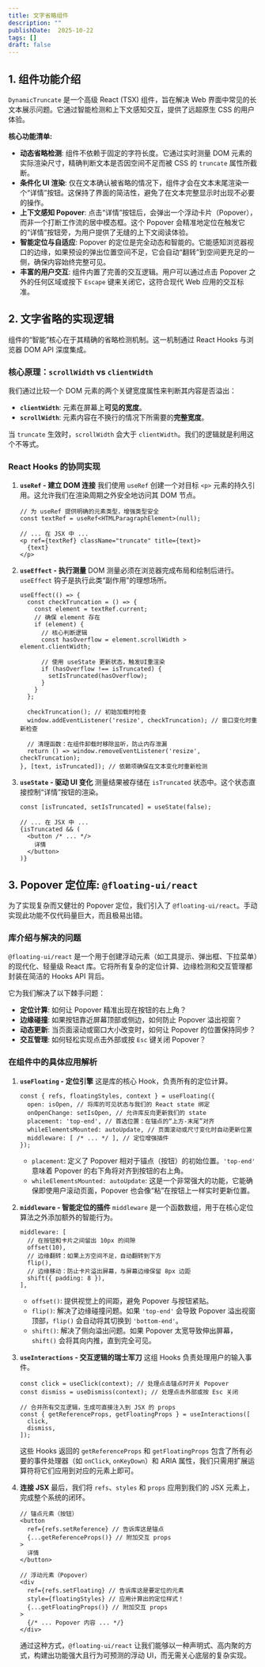 ```yaml
---
title: 文字省略组件
description: ""
publishDate:  2025-10-22
tags: []
draft: false
---
```




## 1. 组件功能介绍

`DynamicTruncate` 是一个高级 React (TSX) 组件，旨在解决 Web 界面中常见的长文本展示问题。它通过智能检测和上下文感知交互，提供了远超原生 CSS 的用户体验。

**核心功能清单:**

*   **动态省略检测**: 组件不依赖于固定的字符长度。它通过实时测量 DOM 元素的实际渲染尺寸，精确判断文本是否因空间不足而被 CSS 的 `truncate` 属性所截断。
*   **条件化 UI 渲染**: 仅在文本确认被省略的情况下，组件才会在文本末尾渲染一个“详情”按钮。这保持了界面的简洁性，避免了在文本完整显示时出现不必要的操作。
*   **上下文感知 Popover**: 点击“详情”按钮后，会弹出一个浮动卡片（Popover），而非一个打断工作流的居中模态框。这个 Popover 会精准地定位在触发它的“详情”按钮旁，为用户提供了无缝的上下文阅读体验。
*   **智能定位与自适应**: Popover 的定位是完全动态和智能的。它能感知浏览器视口的边缘，如果预设的弹出位置空间不足，它会自动“翻转”到空间更充足的一侧，确保内容始终完整可见。
*   **丰富的用户交互**: 组件内置了完善的交互逻辑。用户可以通过点击 Popover 之外的任何区域或按下 `Escape` 键来关闭它，这符合现代 Web 应用的交互标准。

## 2. 文字省略的实现逻辑

组件的“智能”核心在于其精确的省略检测机制。这一机制通过 React Hooks 与浏览器 DOM API 深度集成。

### 核心原理：`scrollWidth` vs `clientWidth`

我们通过比较一个 DOM 元素的两个关键宽度属性来判断其内容是否溢出：
*   **`clientWidth`**: 元素在屏幕上**可见的宽度**。
*   **`scrollWidth`**: 元素内容在不换行的情况下所需要的**完整宽度**。

当 `truncate` 生效时，`scrollWidth` 会大于 `clientWidth`。我们的逻辑就是利用这个不等式。

### React Hooks 的协同实现

1.  **`useRef` - 建立 DOM 连接**
    我们使用 `useRef` 创建一个对目标 `<p>` 元素的持久引用。这允许我们在渲染周期之外安全地访问其 DOM 节点。

    ```tsx
    // 为 useRef 提供明确的元素类型，增强类型安全
    const textRef = useRef<HTMLParagraphElement>(null);
    
    // ... 在 JSX 中 ...
    <p ref={textRef} className="truncate" title={text}>
      {text}
    </p>
    ```

2.  **`useEffect` - 执行测量**
    DOM 测量必须在浏览器完成布局和绘制后进行。`useEffect` 钩子是执行此类“副作用”的理想场所。

    ```tsx
    useEffect(() => {
      const checkTruncation = () => {
        const element = textRef.current;
        // 确保 element 存在
        if (element) {
          // 核心判断逻辑
          const hasOverflow = element.scrollWidth > element.clientWidth;
          
          // 使用 useState 更新状态，触发UI重渲染
          if (hasOverflow !== isTruncated) {
            setIsTruncated(hasOverflow);
          }
        }
      };

      checkTruncation(); // 初始加载时检查
      window.addEventListener('resize', checkTruncation); // 窗口变化时重新检查

      // 清理函数：在组件卸载时移除监听，防止内存泄漏
      return () => window.removeEventListener('resize', checkTruncation);
    }, [text, isTruncated]); // 依赖项确保在文本变化时重新检测
    ```

3.  **`useState` - 驱动 UI 变化**
    测量结果被存储在 `isTruncated` 状态中。这个状态直接控制“详情”按钮的渲染。

    ```tsx
    const [isTruncated, setIsTruncated] = useState(false);

    // ... 在 JSX 中 ...
    {isTruncated && (
      <button /* ... */>
        详情
      </button>
    )}
    ```

## 3. Popover 定位库: `@floating-ui/react`

为了实现复杂而又健壮的 Popover 定位，我们引入了 `@floating-ui/react`。手动实现此功能不仅代码量巨大，而且极易出错。

### 库介绍与解决的问题

`@floating-ui/react` 是一个用于创建浮动元素（如工具提示、弹出框、下拉菜单）的现代化、轻量级 React 库。它将所有复杂的定位计算、边缘检测和交互管理都封装在简洁的 Hooks API 背后。

它为我们解决了以下棘手问题：
*   **定位计算**: 如何让 Popover 精准出现在按钮的右上角？
*   **边缘碰撞**: 如果按钮靠近屏幕顶部或侧边，如何防止 Popover 溢出视窗？
*   **动态更新**: 当页面滚动或窗口大小改变时，如何让 Popover 的位置保持同步？
*   **交互管理**: 如何轻松实现点击外部或按 `Esc` 键关闭 Popover？

### 在组件中的具体应用解析

1.  **`useFloating` - 定位引擎**
    这是库的核心 Hook，负责所有的定位计算。

    ```tsx
    const { refs, floatingStyles, context } = useFloating({
      open: isOpen, // 将库的可见状态与我们的 React state 绑定
      onOpenChange: setIsOpen, // 允许库反向更新我们的 state
      placement: 'top-end', // 首选位置：在锚点的“上方-末尾”对齐
      whileElementsMounted: autoUpdate, // 页面滚动或尺寸变化时自动更新位置
      middleware: [ /* ... */ ], // 定位增强插件
    });
    ```

    *   `placement`: 定义了 Popover 相对于锚点（按钮）的初始位置。`'top-end'` 意味着 Popover 的右下角将对齐到按钮的右上角。
    *   `whileElementsMounted: autoUpdate`: 这是一个非常强大的功能，它能确保即使用户滚动页面，Popover 也会像“粘”在按钮上一样实时更新位置。

2.  **`middleware` - 智能定位的插件**
    `middleware` 是一个函数数组，用于在核心定位算法之外添加额外的智能行为。

    ```tsx
    middleware: [
      // 在按钮和卡片之间留出 10px 的间隙
      offset(10),
      // 边缘翻转：如果上方空间不足，自动翻转到下方
      flip(),
      // 边缘移动：防止卡片溢出屏幕，与屏幕边缘保留 8px 边距
      shift({ padding: 8 }),
    ],
    ```

    *   `offset()`: 提供视觉上的间距，避免 Popover 与按钮紧贴。
    *   `flip()`: 解决了边缘碰撞问题。如果 `'top-end'` 会导致 Popover 溢出视窗顶部，`flip()` 会自动将其切换到 `'bottom-end'`。
    *   `shift()`: 解决了侧向溢出问题。如果 Popover 太宽导致伸出屏幕，`shift()` 会将其向内推，直到完全可见。

3.  **`useInteractions` - 交互逻辑的瑞士军刀**
    这组 Hooks 负责处理用户的输入事件。

    ```tsx
    const click = useClick(context); // 处理点击锚点时开关 Popover
    const dismiss = useDismiss(context); // 处理点击外部或按 Esc 关闭

    // 合并所有交互逻辑，生成可直接注入到 JSX 的 props
    const { getReferenceProps, getFloatingProps } = useInteractions([
      click,
      dismiss,
    ]);
    ```

    这些 Hooks 返回的 `getReferenceProps` 和 `getFloatingProps` 包含了所有必要的事件处理器（如 `onClick`, `onKeyDown`）和 ARIA 属性，我们只需用扩展运算符将它们应用到对应的元素上即可。

4.  **连接 JSX**
    最后，我们将 `refs`、`styles` 和 `props` 应用到我们的 JSX 元素上，完成整个系统的闭环。

    ```tsx
    // 锚点元素（按钮）
    <button
      ref={refs.setReference} // 告诉库这是锚点
      {...getReferenceProps()} // 附加交互 props
    >
      详情
    </button>

    // 浮动元素（Popover）
    <div
      ref={refs.setFloating} // 告诉库这是要定位的元素
      style={floatingStyles} // 应用计算出的定位样式！
      {...getFloatingProps()} // 附加交互 props
    >
      {/* ... Popover 内容 ... */}
    </div>
    ```

    通过这种方式，`@floating-ui/react` 让我们能够以一种声明式、高内聚的方式，构建出功能强大且行为可预测的浮动 UI，而无需关心底层的复杂实现。